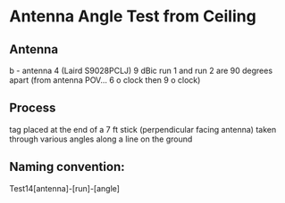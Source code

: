 # Antenna Angle Test from Ceiling

## Antenna
b - antenna 4 (Laird S9028PCLJ) 9 dBic
run 1 and run 2 are 90 degrees apart (from antenna POV... 6 o clock then 9 o clock)

## Process
tag placed at the end of a 7 ft stick (perpendicular facing antenna) taken through various angles along a line on the ground

## Naming convention:
Test14[antenna]-[run]-[angle]